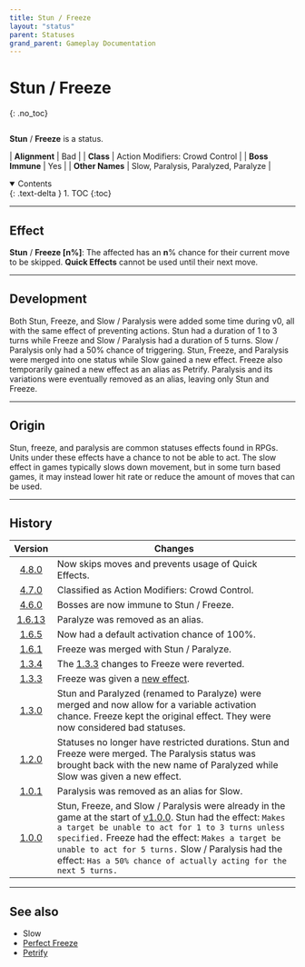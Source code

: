 ```yaml
---
title: Stun / Freeze
layout: "status"
parent: Statuses
grand_parent: Gameplay Documentation
---
```


# Stun / Freeze
{: .no_toc}

<div class="row">
<div class="column content" markdown="1">

**Stun** / **Freeze** is a status.

| **Alignment** | Bad |
| **Class** | Action Modifiers: Crowd Control |
| **Boss Immune** | Yes |
| **Other Names** | Slow, Paralysis, Paralyzed, Paralyze |

</div>
<div class="column toc" markdown="1">
<details open markdown="block">
<summary>
Contents
</summary>
{: .text-delta }
1. TOC
{:toc}
</details>
</div>
</div> 

---

## Effect

**Stun** / **Freeze [n%]**: The affected has an **n**% chance for their current move to be skipped. **Quick Effects** cannot be used until their next move.

---

## Development

Both Stun, Freeze, and Slow / Paralysis were added some time during v0, all with the same effect of preventing actions. Stun had a duration of 1 to 3 turns while Freeze and Slow / Paralysis had a duration of 5 turns. Slow / Paralysis only had a 50% chance of triggering. Stun, Freeze, and Paralysis were merged into one status while Slow gained a new effect. Freeze also temporarily gained a new effect as an alias as Petrify. Paralysis and its variations were eventually removed as an alias, leaving only Stun and Freeze.

---

## Origin

Stun, freeze, and paralysis are common statuses effects found in RPGs. Units under these effects have a chance to not be able to act. The slow effect in games typically slows down movement, but in some turn based games, it may instead lower hit rate or reduce the amount of moves that can be used.

---

## History

| Version | Changes |
| :---: | --- |
| [4.8.0](/game/changelog/v4.html#v4.8.0) | Now skips moves and prevents usage of Quick Effects. |
| [4.7.0](/game/changelog/v4.html#v4.7.0) | Classified as Action Modifiers: Crowd Control. |
| [4.6.0](/game/changelog/v4.html#v4.6.0) | Bosses are now immune to Stun / Freeze. |
| [1.6.13](/game/changelog/v1.html#v1.6.13) | Paralyze was removed as an alias. |
| [1.6.5](/game/changelog/v1.html#v1.6.5) | Now had a default activation chance of 100%. |
| [1.6.1](/game/changelog/v1.html#v1.6.1) | Freeze was merged with Stun / Paralyze. |
| [1.3.4](/game/changelog/v1.html#v1.3.4) | The [1.3.3](/game/changelog/v1.html#v1.3.3) changes to Freeze were reverted. |
| [1.3.3](/game/changelog/v1.html#v1.3.3) | Freeze was given a [new effect](/game/removed/petrify). |
| [1.3.0](/game/changelog/v1.html#v1.3.0) | Stun and Paralyzed (renamed to Paralyze) were merged and now allow for a variable activation chance. Freeze kept the original effect. They were now considered bad statuses. |
| [1.2.0](/game/changelog/v1.html#v1.2.0) | Statuses no longer have restricted durations. Stun and Freeze were merged. The Paralysis status was brought back with the new name of Paralyzed while Slow was given a new effect. |
| [1.0.1](/game/changelog/v1.html#v1.0.1) | Paralysis was removed as an alias for Slow. |
| [1.0.0](/game/changelog/v1.html#v1.0.0) | Stun, Freeze, and Slow / Paralysis were already in the game at the start of [v1.0.0](/game/changelog/v1.html#v1.0.0). Stun had the effect: `Makes a target be unable to act for 1 to 3 turns unless specified.` Freeze had the effect: `Makes a target be unable to act for 5 turns.` Slow / Paralysis had the effect: `Has a 50% chance of actually acting for the next 5 turns.` |

---

## See also

- Slow
- [Perfect Freeze](/game/status/perfectfreeze)
- [Petrify](/game/removed/petrify)